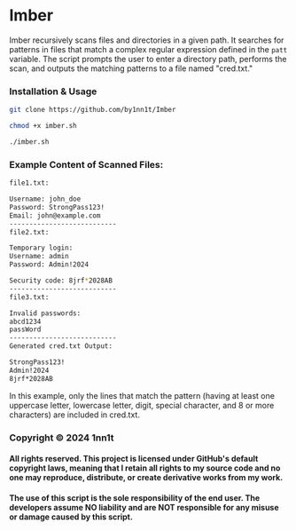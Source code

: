 # Imber
Imber recursively scans files and directories in a given path. It searches for patterns in files that match a complex regular expression defined in the `patt` variable. The script prompts the user to enter a directory path, performs the scan, and outputs the matching patterns to a file named "cred.txt."

### Installation & Usage 
```bash
git clone https://github.com/by1nn1t/Imber

chmod +x imber.sh

./imber.sh
```

### Example Content of Scanned Files:

```bash
file1.txt:

Username: john_doe
Password: StrongPass123!
Email: john@example.com
---------------------------
file2.txt:

Temporary login:
Username: admin
Password: Admin!2024

Security code: 8jrf*2028AB
---------------------------
file3.txt:

Invalid passwords:
abcd1234
passWord
---------------------------
Generated cred.txt Output:

StrongPass123!
Admin!2024
8jrf*2028AB
```
In this example, only the lines that match the pattern (having at least one uppercase letter, lowercase letter, digit, special character, and 8 or more characters) are included in cred.txt.

### Copyright © 2024 1nn1t
#### All rights reserved. This project is licensed under GitHub's default copyright laws, meaning that I retain all rights to my source code and no one may reproduce, distribute, or create derivative works from my work.

#### The use of this script is the sole responsibility of the end user. The developers assume NO liability and are NOT responsible for any misuse or damage caused by this script.
